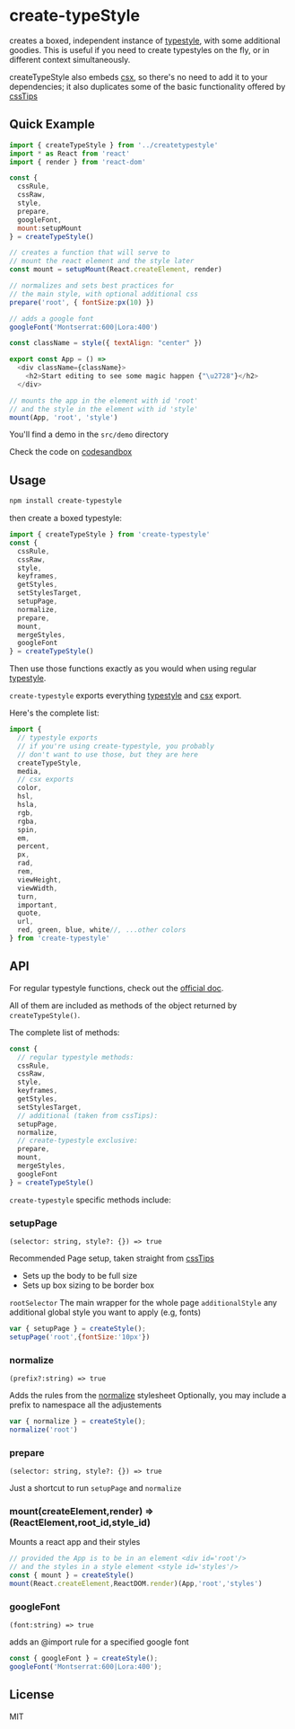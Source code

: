 # create-typeStyle

creates a boxed, independent instance of [typestyle](//github.com/typestyle/typestyle), with some additional goodies. This is useful if you need to create typestyles on the fly, or in different context simultaneously.

createTypeStyle also embeds [csx](//github.com/typestyle/csx/), so there's no need to add it to your dependencies; it also duplicates some of the basic functionality offered by [cssTips](//github.com/typestyle/csstips/)

## Quick Example

```js
import { createTypeStyle } from '../createtypestyle' 
import * as React from 'react'
import { render } from 'react-dom'

const { 
  cssRule, 
  cssRaw,
  style,
  prepare,
  googleFont, 
  mount:setupMount
} = createTypeStyle()

// creates a function that will serve to 
// mount the react element and the style later
const mount = setupMount(React.createElement, render)

// normalizes and sets best practices for
// the main style, with optional additional css
prepare('root', { fontSize:px(10) })

// adds a google font
googleFont('Montserrat:600|Lora:400')

const className = style({ textAlign: "center" })

export const App = () =>
  <div className={className}>
    <h2>Start editing to see some magic happen {"\u2728"}</h2>
  </div>

// mounts the app in the element with id 'root'
// and the style in the element with id 'style'
mount(App, 'root', 'style')

```

You'll find a demo in the `src/demo` directory

Check the code on [codesandbox](https://codesandbox.io/s/pmzol7vnwx)

## Usage

```bash
npm install create-typestyle
```

then create a boxed typestyle:

```js
import { createTypeStyle } from 'create-typestyle'
const { 
  cssRule,
  cssRaw,
  style,
  keyframes,
  getStyles,
  setStylesTarget,
  setupPage,
  normalize,
  prepare,
  mount,
  mergeStyles,
  googleFont
} = createTypeStyle()
```

Then use those functions exactly as you would when using regular [typestyle](//github.com/typestyle/typestyle).

`create-typestyle` exports everything [typestyle](//github.com/typestyle/typestyle) and [csx](//github.com/typestyle/csx/) export.

Here's the complete list:

```js
import {
  // typestyle exports
  // if you're using create-typestyle, you probably
  // don't want to use those, but they are here
  createTypeStyle,
  media,
  // csx exports
  color,
  hsl,
  hsla,
  rgb,
  rgba,
  spin,
  em,
  percent,
  px,
  rad,
  rem,
  viewHeight,
  viewWidth,
  turn,
  important,
  quote,
  url,
  red, green, blue, white//, ...other colors
} from 'create-typestyle'
```

## API

For regular typestyle functions, check out the [official doc](https://typestyle.github.io/).

All of them are included as methods of the object returned by `createTypeStyle()`.

The complete list of methods:

```js
const {
  // regular typestyle methods:
  cssRule,
  cssRaw,
  style,
  keyframes,
  getStyles,
  setStylesTarget,
  // additional (taken from cssTips):
  setupPage,
  normalize,
  // create-typestyle exclusive:
  prepare,
  mount,
  mergeStyles,
  googleFont
} = createTypeStyle()
```


`create-typestyle` specific methods include:

### setupPage

`(selector: string, style?: {}) => true`

Recommended Page setup, taken straight from [cssTips](//github.com/typestyle/csstips/)

- Sets up the body to be full size
- Sets up box sizing to be border box

`rootSelector` The main wrapper for the whole page
`additionalStyle` any additional global style you want to apply (e.g, fonts)

```js
var { setupPage } = createStyle();
setupPage('root',{fontSize:'10px'})
```

### normalize

`(prefix?:string) => true`

Adds the rules from the [normalize](https://github.com/necolas/normalize.css) stylesheet
Optionally, you may include a prefix to namespace all the adjustements

```js
var { normalize } = createStyle();
normalize('root')
```

### prepare

`(selector: string, style?: {}) => true`

Just a shortcut to run `setupPage` and `normalize`

### mount(createElement,render) => (ReactElement,root_id,style_id)

Mounts a react app and their styles

```js
// provided the App is to be in an element <div id='root'/>
// and the styles in a style element <style id='styles'/>
const { mount } = createStyle()
mount(React.createElement,ReactDOM.render)(App,'root','styles')
```

### googleFont

`(font:string) => true`

adds an @import rule for a specified google font

```js
const { googleFont } = createStyle();
googleFont('Montserrat:600|Lora:400');
``` 

## License

MIT

